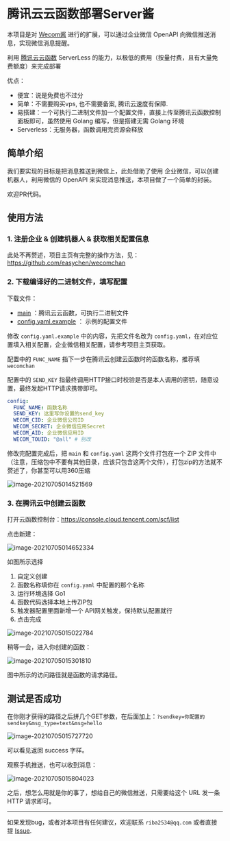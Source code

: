 # 腾讯云云函数部署Server酱

本项目是对 [Wecom酱](https://github.com/easychen/wecomchan) 进行的扩展，可以通过企业微信 OpenAPI 向微信推送消息，实现微信消息提醒。

利用 [腾讯云云函数](https://cloud.tencent.com/product/scf)  ServerLess 的能力，以极低的费用（按量付费，且有大量免费额度）来完成部署

优点：

- 便宜：说是免费也不过分
- 简单：不需要购买vps, 也不需要备案, 腾讯云速度有保障.
- 易搭建：一个可执行二进制文件加一个配置文件，直接上传至腾讯云函数控制面板即可，虽然使用 Golang 编写，但是搭建无需 Golang 环境
- Serverless：无服务器，函数调用完资源会释放

## 简单介绍

我们要实现的目标是把消息推送到微信上，此处借助了使用 企业微信，可以创建机器人，利用微信的 OpenAPI 来实现消息推送，本项目做了一个简单的封装。

欢迎PR代码。

## 使用方法

### 1. 注册企业 & 创建机器人 & 获取相关配置信息

此处不再赘述，项目主页有完整的操作方法，见：https://github.com/easychen/wecomchan

### 2. 下载编译好的二进制文件，填写配置

下载文件：

- [main](https://github.com/riba2534/wecomchan/releases/download/1.0/main) ：腾讯云云函数，可执行二进制文件
- [config.yaml.example](https://github.com/riba2534/wecomchan/releases/download/1.0/config.yaml.example) ： 示例的配置文件

修改 `config.yaml.example` 中的内容，先把文件名改为 `config.yaml`，在对应位置填入相关配置，企业微信相关配置，请参考项目主页获取。

配置中的 `FUNC_NAME` 指下一步在腾讯云创建云函数时的函数名称，推荐填 `wecomchan`

配置中的 `SEND_KEY` 指最终调用HTTP接口时校验是否是本人调用的密钥，随意设置，最终发起HTTP请求携带即可。

```yaml
config:
  FUNC_NAME: 函数名称
  SEND_KEY: 这里写你设置的send_key
  WECOM_CID: 企业微信公司ID
  WECOM_SECRET: 企业微信应用Secret
  WECOM_AID: 企业微信应用ID
  WECOM_TOUID: "@all" # 别改
```

修改完配置完成后，把 `main` 和 `config.yaml` 这两个文件打包在一个 ZIP 文件中（注意，压缩包中不要有其他目录，应该只包含这两个文件），打包zip的方法就不赘述了，你甚至可以用360压缩

![image-20210705014521569](https://image-1252109614.cos.ap-beijing.myqcloud.com/img/image-20210705014521569.png)

### 3. 在腾讯云中创建云函数

打开云函数控制台：https://console.cloud.tencent.com/scf/list

点击新建：

![image-20210705014652334](https://image-1252109614.cos.ap-beijing.myqcloud.com/img/image-20210705014652334.png)

如图所示选择

1. 自定义创建
2. 函数名称填你在 `config.yaml` 中配置的那个名称
3. 运行环境选择 Go1
4. 函数代码选择本地上传ZIP包
5. 触发器配置里面新增一个 API网关触发，保持默认配置就行
6. 点击完成

![image-20210705015022784](https://image-1252109614.cos.ap-beijing.myqcloud.com/img/image-20210705015022784.png)

稍等一会，进入你创建的函数：

![image-20210705015301810](https://image-1252109614.cos.ap-beijing.myqcloud.com/img/image-20210705015301810.png)

图中所示的访问路径就是函数的请求路径。

## 测试是否成功

在你刚才获得的路径之后拼几个GET参数，在后面加上：`?sendkey=你配置的sendkey&msg_type=text&msg=hello`

![image-20210705015727720](https://image-1252109614.cos.ap-beijing.myqcloud.com/img/image-20210705015727720.png)

可以看见返回 success 字样。

观察手机推送，也可以收到消息：

![image-20210705015804023](https://image-1252109614.cos.ap-beijing.myqcloud.com/img/image-20210705015804023.png)

之后，想怎么用就是你的事了，想给自己的微信推送，只需要给这个 URL 发一条 HTTP 请求即可。

---

如果发现bug，或者对本项目有任何建议，欢迎联系 `riba2534@qq.com` 或者直接提 [Issue](https://github.com/riba2534/wecomchan/issues).

